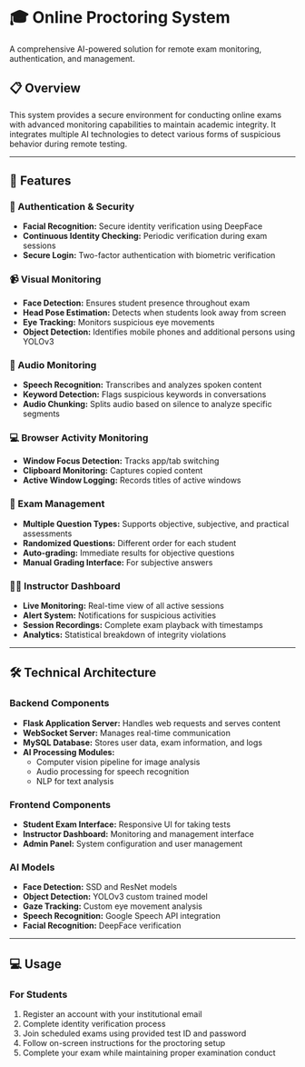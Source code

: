 # 🎓 Online Proctoring System

A comprehensive AI-powered solution for remote exam monitoring, authentication, and management.

## 📋 Overview

This system provides a secure environment for conducting online exams with advanced monitoring capabilities to maintain academic integrity. It integrates multiple AI technologies to detect various forms of suspicious behavior during remote testing.

---

## 🚀 Features

### 👤 Authentication & Security
- **Facial Recognition:** Secure identity verification using DeepFace
- **Continuous Identity Checking:** Periodic verification during exam sessions
- **Secure Login:** Two-factor authentication with biometric verification

### 📹 Visual Monitoring
- **Face Detection:** Ensures student presence throughout exam
- **Head Pose Estimation:** Detects when students look away from screen
- **Eye Tracking:** Monitors suspicious eye movements
- **Object Detection:** Identifies mobile phones and additional persons using YOLOv3

### 🎤 Audio Monitoring
- **Speech Recognition:** Transcribes and analyzes spoken content
- **Keyword Detection:** Flags suspicious keywords in conversations
- **Audio Chunking:** Splits audio based on silence to analyze specific segments

### 💻 Browser Activity Monitoring
- **Window Focus Detection:** Tracks app/tab switching
- **Clipboard Monitoring:** Captures copied content
- **Active Window Logging:** Records titles of active windows

### 📝 Exam Management
- **Multiple Question Types:** Supports objective, subjective, and practical assessments
- **Randomized Questions:** Different order for each student
- **Auto-grading:** Immediate results for objective questions
- **Manual Grading Interface:** For subjective answers

### 👨‍💼 Instructor Dashboard
- **Live Monitoring:** Real-time view of all active sessions
- **Alert System:** Notifications for suspicious activities
- **Session Recordings:** Complete exam playback with timestamps
- **Analytics:** Statistical breakdown of integrity violations

---

## 🛠️ Technical Architecture

### Backend Components
- **Flask Application Server:** Handles web requests and serves content
- **WebSocket Server:** Manages real-time communication
- **MySQL Database:** Stores user data, exam information, and logs
- **AI Processing Modules:**
  - Computer vision pipeline for image analysis
  - Audio processing for speech recognition
  - NLP for text analysis

### Frontend Components
- **Student Exam Interface:** Responsive UI for taking tests
- **Instructor Dashboard:** Monitoring and management interface
- **Admin Panel:** System configuration and user management

### AI Models
- **Face Detection:** SSD and ResNet models
- **Object Detection:** YOLOv3 custom trained model
- **Gaze Tracking:** Custom eye movement analysis
- **Speech Recognition:** Google Speech API integration
- **Facial Recognition:** DeepFace verification

---

## 💻 Usage

### For Students
1. Register an account with your institutional email
2. Complete identity verification process
3. Join scheduled exams using provided test ID and password
4. Follow on-screen instructions for the proctoring setup
5. Complete your exam while maintaining proper examination conduct

